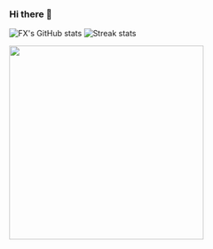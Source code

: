 ### Hi there 👋

<!--
**hfxsd/hfxsd** is a ✨ _special_ ✨ repository because its `README.md` (this file) appears on your GitHub profile.

Here are some ideas to get you started:

- 🔭 I’m currently working on ...
- 🌱 I’m currently learning ...
- 👯 I’m looking to collaborate on ...
- 🤔 I’m looking for help with ...
- 💬 Ask me about ...
- 📫 How to reach me: ...
- 😄 Pronouns: ...
- ⚡ Fun fact: ...
-->
![FX's GitHub stats](https://github-readme-stats.vercel.app/api?username=hfxsd&show_icons=true&theme=tokyonight&include_all_commits=true&number_format=long&rank_icon=percentile&card_width=500) 
![Streak stats](https://github-readme-streak-stats.herokuapp.com/?user=hfxsd&starting_year=2017&theme=tokyonight&card_width=500)

<p>
  <img src="https://api.vaunt.dev/v1/github/entities/hfxsd/achievements?format=svg&limit=3" width="350" />
</p>
